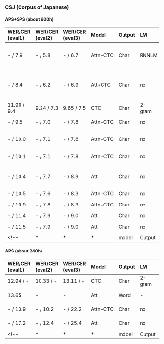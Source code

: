 ### CSJ (Corpus of Japanese)
#### APS+SPS (about 600h)
| WER/CER (eval1) | WER/CER (eval2) | WER/CER (eval3) | Model | Output | LM | Paper | Published | Notes |
| :-------------- | :-------------- | :-------------- | :---- | :----- | :- | :---- | :-------- | :---: |
| - / 7.9 | - / 5.8 | - / 6.7 | Attn+CTC | Char | RNNLM | [Hori et al.](http://www.isca-speech.org/archive/Interspeech_2017/pdfs/1296.PDF) | Interspeech2017 | joint dec. (one-pass, seperate) |
| - / 8.4 | - / 6.2 | - / 6.9 | Att+CTC | Char | no | [Hori et al.](http://www.isca-speech.org/archive/Interspeech_2017/pdfs/1296.PDF) | Interspeech2017 | joint dec. (one-pass) <br> (BLSTM 6L-320H) |
| 11.90 / 9.4 | 9.24 / 7.3 | 9.65 / 7.5 | CTC | Char | 2-gram | [Kanda et al.](http://www.isca-speech.org/archive/Interspeech_2016/pdfs/0071.PDF) | Interspeech2016 | MAP decoding |
| - / 9.5 | - / 7.0 | - / 7.8 | Attn+CTC | Char | no | Watanabe et al. | ASJ2017, spring | BLSTM 5L-320H |
| - / 10.0 | - / 7.1 | - / 7.6 | Attn+CTC | Char | no | [Hori et al.](http://www.isca-speech.org/archive/Interspeech_2017/pdfs/1296.PDF) | Interspeech2017 | joint dec. (one-pass) |
| - / 10.1 | - / 7.1 | - / 7.8 | Attn+CTC | Char | no | [Hori et al.](http://www.isca-speech.org/archive/Interspeech_2017/pdfs/1296.PDF) | Interspeech2017 | joint dec. (rescoring) |
| - / 10.4 | - / 7.7 | - / 8.9 | Att | Char | no | [Hayashi et al.](https://arxiv.org/abs/1804.08050) | Interspeech2018? |  Multi-head <br> (loc*2 + cov*2) |
| - / 10.5 | - / 7.6 | - / 8.3 | Attn+CTC | Char | no | [Hori et al.](http://www.isca-speech.org/archive/Interspeech_2017/pdfs/1296.PDF) | Interspeech2017 | - |
| - / 10.9 | - / 7.8 | - / 8.3 | Attn+CTC | Char | no | Watanabe et al. | ASJ2017, spring | BLSTM 4L-320H |
| - / 11.4 | - / 7.9 | - / 9.0 | Att | Char | no | [Hori et al.](http://www.isca-speech.org/archive/Interspeech_2017/pdfs/1296.PDF) | Interspeech2017 | - |
| - / 11.5 | - / 7.9 | - / 9.0 | Att | Char | no | Watanabe et al. | ASJ2017, spring | - |
<!-- | * | * | * | model | Output | LM | Paper | Published | Notes | -->


#### APS (about 240h)
| WER/CER (eval1) | WER/CER (eval2) | WER/CER (eval3) | Model | Output | LM | Paper | Published | Notes |
| :-------------- | :-------------- | :-------------- | :---- | :----- | :- | :---- | :-------- | :---: |
| 12.94 / - | 10.33 / - | 13.11 / - | CTC | Char | 2-gram | [Kanda et al.](http://www.isca-speech.org/archive/Interspeech_2016/pdfs/0071.PDF) | Interspeech2016 | MAP decoding |
| 13.65 | - | - | Att | Word | - | [Ueno et al.] | ICASSP2018 | WordAtt+CharCTC <br> + resolbing UNK |
| - / 13.9 | - / 10.2 | - / 22.2 | Attn+CTC | Char | no | Watanabe et al. | ASJ2017, spring | - |
| - / 17.2 | - / 12.4 | - / 25.4 | Att | Char | no | Watanabe et al. | ASJ2017, spring | - |
<!-- | * | * | * | mdoel | Output | LM | Paper | Published | Notes | -->
